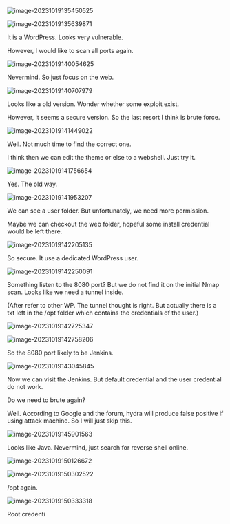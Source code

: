 ![image-20231019135450525](./assets/image-20231019135450525.png)

![image-20231019135639871](./assets/image-20231019135639871.png)

It is a WordPress. Looks very vulnerable.

However, I would like to scan all ports again.

![image-20231019140054625](./assets/image-20231019140054625.png)

Nevermind. So just focus on the web.

![image-20231019140707979](./assets/image-20231019140707979.png)

Looks like a old version. Wonder whether some exploit exist.

However, it seems a secure version. So the last resort I think is brute force.

![image-20231019141449022](./assets/image-20231019141449022.png)

Well. Not much time to find the correct one.

I think then we can edit the theme or else to a webshell. Just try it.

![image-20231019141756654](./assets/image-20231019141756654.png)

Yes. The old way.

![image-20231019141953207](./assets/image-20231019141953207.png)

We can see a user folder. But unfortunately, we need more permission.

Maybe we can checkout the web folder, hopeful some install credential would be left there.

![image-20231019142205135](./assets/image-20231019142205135.png)

So secure. It use a dedicated WordPress user.

![image-20231019142250091](./assets/image-20231019142250091.png)

Something listen to the 8080 port? But we do not find it on the initial Nmap scan. Looks like we need a tunnel inside.

(After refer to other WP. The tunnel thought is right. But actually there is a txt left in the /opt folder which contains the credentials of the user.)

![image-20231019142725347](./assets/image-20231019142725347.png)

![image-20231019142758206](./assets/image-20231019142758206.png)

So the 8080 port likely to be Jenkins.

![image-20231019143045845](./assets/image-20231019143045845.png)

Now we can visit the Jenkins. But default credential and the user credential do not work.

Do we need to brute again?

Well. According to Google and the forum, hydra will produce false positive if using attack machine. So I will just skip this.

![image-20231019145901563](./assets/image-20231019145901563.png)

Looks like Java. Nevermind, just search for reverse shell online.

![image-20231019150126672](./assets/image-20231019150126672.png)

![image-20231019150302522](./assets/image-20231019150302522.png)

/opt again.

![image-20231019150333318](./assets/image-20231019150333318.png)

Root credenti



